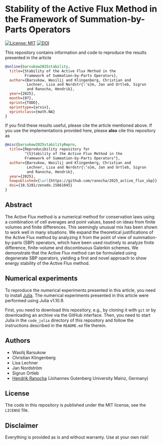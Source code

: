 # Stability of the Active Flux Method in the Framework of Summation-by-Parts Operators

[![License: MIT](https://img.shields.io/badge/License-MIT-success.svg)](https://opensource.org/licenses/MIT)
[![DOI](https://zenodo.org/badge/DOI/10.5281/zenodo.15861045.svg)](https://zenodo.org/doi/10.5281/zenodo.15861045)

This repository contains information and code to reproduce the results presented
in the article
```bibtex
@online{barsukow2025stability,
  title={Stability of the Active Flux Method in the
         Framework of Summation-by-Parts Operators},
  author={Barsukow, Wasilij and Klingenberg, Christian and
          Lechner, Lisa and Nordstr{\"o}m, Jan and Ortleb, Sigrun
          and Ranocha, Hendrik},
  year={2025},
  month={07},
  eprint={TODO},
  eprinttype={arxiv},
  eprintclass={math.NA}
}
```

If you find these results useful, please cite the article mentioned above. If you
use the implementations provided here, please **also** cite this repository as
```bibtex
@misc{barsukow2025stabilityRepro,
  title={Reproducibility repository for
         "{S}tability of the Active Flux Method in the
         Framework of Summation-by-Parts Operators"},
  author={Barsukow, Wasilij and Klingenberg, Christian and
          Lechner, Lisa and Nordstr{\"o}m, Jan and Ortleb, Sigrun
          and Ranocha, Hendrik},
  year={2025},
  howpublished={\url{https://github.com/ranocha/2025_active_flux_sbp}},
  doi={10.5281/zenodo.15861045}
}
```

## Abstract

The Active Flux method is a numerical method for conservation laws using a combination of cell averages and point values, based on ideas from finite volumes and finite differences. This seemingly unusual mix has been shown to work well in many situations. We expand the theoretical justifications of the Active Flux method by analyzing it from the point of view of summation-by-parts (SBP) operators, which have been used routinely to analyze finite difference, finite-volume and discontinuous Galerkin schemes. We demonstrate that the Active Flux method can be formulated using degenerate SBP operators, yielding a first and novel approach to show energy stability of the Active Flux method.


## Numerical experiments

To reproduce the numerical experiments presented in this article, you need
to install [Julia](https://julialang.org/).
The numerical experiments presented in this article were performed using
Julia v1.10.9.

First, you need to download this repository, e.g., by cloning it with `git`
or by downloading an archive via the GitHub interface. Then, you need to start
Julia in the `code_julia` directory of this repository and follow the instructions
described in the `README.md` file therein.


## Authors

- Wasilij Barsukow
- Christian Klingenberg
- Lisa Lechner
- Jan Nordström
- Sigrun Ortleb
- [Hendrik Ranocha](https://ranocha.de) (Johannes Gutenberg University Mainz, Germany)


## License

The code in this repository is published under the MIT license, see the
`LICENSE` file.


## Disclaimer

Everything is provided as is and without warranty. Use at your own risk!
